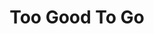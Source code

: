 ---
title: Too Good To Go
url: 'https://toogoodtogo.co.uk/'
categories:
  - 1e06ea25-373d-440c-9abd-408710b475d0
  - a1a4ac88-627d-4bc7-a5b5-d3dcdc10cc43
description: >-
  Sell your surplus food, easily and sustainably! Save delicious food and fight
  food waste. Find your favorite food and go rescue it.
image: null
countries:
  - dk
  - gb
  - 'no'
  - de
  - fr
  - ch
  - nl
  - be
  - es
  - at
  - it
  - pl
  - pt
  - se
  - us
blueprint: action

---